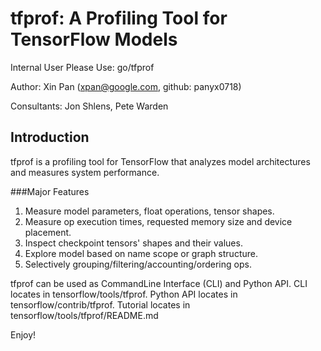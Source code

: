 # tfprof: A Profiling Tool for TensorFlow Models

Internal User Please Use: go/tfprof

Author: Xin Pan (xpan@google.com, github: panyx0718)

Consultants: Jon Shlens, Pete Warden


## Introduction

tfprof is a profiling tool for TensorFlow that analyzes model architectures
and measures system performance.

###Major Features

1.  Measure model parameters, float operations, tensor shapes.
2.  Measure op execution times, requested memory size and device placement.
3.  Inspect checkpoint tensors' shapes and their values.
4.  Explore model based on name scope or graph structure.
5.  Selectively grouping/filtering/accounting/ordering ops.

tfprof can be used as CommandLine Interface (CLI) and Python API.
CLI locates in tensorflow/tools/tfprof.
Python API locates in tensorflow/contrib/tfprof.
Tutorial locates in tensorflow/tools/tfprof/README.md

Enjoy!